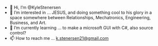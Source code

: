 - 👋 Hi, I’m @KyleStenersen
- 👀 I’m interested in ... JESUS, and doing something cool to his glory in a space somewhere between Relationships, Mechatronics, Engineering, Business, and Art.
- 🌱 I’m currently learning ... to make a microsoft GUI with C#, also source control?
- 📫 How to reach me ... k.stenersen21@gmail.com

<!---
KyleStenersen/KyleStenersen is a ✨ special ✨ repository because its `README.md` (this file) appears on your GitHub profile.
You can click the Preview link to take a look at your changes.
--->
